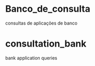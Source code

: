 # Banco_de_consulta
consultas de aplicações de banco 

# consultation_bank
bank application queries

